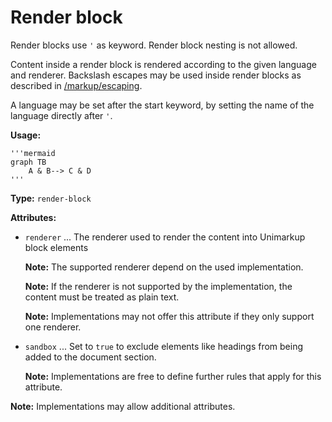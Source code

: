 # Render block

Render blocks use `'` as keyword.
Render block nesting is not allowed.

Content inside a render block is rendered according to the given language and renderer.
Backslash escapes may be used inside render blocks as described in [/markup/escaping](/markup/escaping.md).

A language may be set after the start keyword, by setting the name of the language directly after `'`.

**Usage:**

```
'''mermaid
graph TB
    A & B--> C & D
'''
```

**Type:** `render-block`

**Attributes:**

- `renderer` ... The renderer used to render the content into Unimarkup block elements

  **Note:** The supported renderer depend on the used implementation.
  
  **Note:** If the renderer is not supported by the implementation, the content must be treated as plain text.

  **Note:** Implementations may not offer this attribute if they only support one renderer.

- `sandbox` ... Set to `true` to exclude elements like headings from being added to the document section.

  **Note:** Implementations are free to define further rules that apply for this attribute.

**Note:** Implementations may allow additional attributes.
